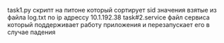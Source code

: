task1.py скрипт на питоне который сортирует sid значения взятые из файла log.txt по ip адрессу 10.1.192.38
task#2.service файл сервиса который поддерживает работу приложения и перезапускает его в случае падения

